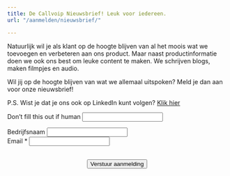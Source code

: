```yaml
---
title: De Callvoip Nieuwsbrief! Leuk voor iedereen.
url: "/aanmelden/nieuwsbrief/"

---
```

Natuurlijk wil je als klant op de hoogte blijven van al het moois wat we toevoegen en verbeteren aan ons product. Maar naast productinformatie doen we ook ons best om leuke content te maken. We schrijven blogs, maken filmpjes en audio.

Wil jij op de hoogte blijven van wat we allemaal uitspoken? Meld je dan aan voor onze nieuwsbrief!

P.S. Wist je dat je ons ook op LinkedIn kunt volgen? <a href="https://www.linkedin.com/company/callvoip-telefonie"  target="_blank">Klik hier</a>

<div>


<form class="mb-6" name="aanmelden-nieuwsbrief" action="/aanvraag/verzonden/" accept-charset="UTF-8" method="POST" data-netlify-recaptcha="true" data-netlify="true">
<input type="hidden" name="form-name" value="aanmelden-nieuwsbrief" />
<p class="hidden"> <label>Don’t fill this out if human <input name="bot-field"> </label> </p>
<p> <input type="hidden" id="formlayout" name="formlayout" value="d-5f1602c68c8a42919ddf340e285386e3"
class="hidden"> </p>
<p> <input type="hidden" id="formto" name="formto" value="aanvragen" class="hidden"> </p>
<div class="layout-split">
<div class="mb-4"> <label for="bedrijfsnaam" class="block">Bedrijfsnaam</label> <input type="text"
id="bedrijfsnaam" name="bedrijfsnaam" class="w-full border border-grey-light bg-white px-3 py-2 text-base">
</div>
<div class="mb-4"> <label for="email" class="block">Email <span class="text-red">*</span></label> <input
type="email" id="email" name="email"
class="w-full border border-grey-light bg-white px-3 py-2 text-base" required=""> </div>
</div>
<center><div data-netlify-recaptcha="true"></div>
<br>
<p> <button type="submit" class="button">Verstuur aanmelding</button> </p></center>
</form>
</div>
</div>
